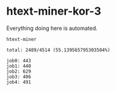# htext-miner-kor-3

Everything doing here is automated.

```
htext-miner

total: 2489/4514 (55.139565795303504%)

job0: 443
job1: 440
job2: 629
job3: 486
job4: 491
```